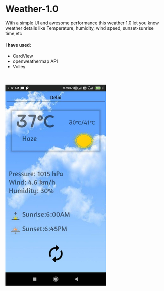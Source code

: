 # Weather-1.0
With a simple UI and awesome performance this weather 1.0 let you know weather details like Temperature, humidity, wind speed, sunset-sunrise time,etc

#### I have used: 
- CardView
- openweathermap API
- Volley

<br><br><IMG src="images/photo_2020-06-06_01-20-11.jpg" width="320" height="640">

